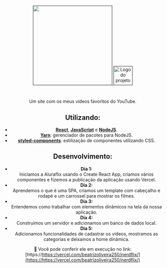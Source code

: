 <p align="center">
  <a href="">
    <img width="250" src="https://fontmeme.com/permalink/200728/4ebc644a6a727fd51419096270e91a5e.png" />
    <img alt="Logo do projeto" width="60px" src="https://www.alura.com.br/assets/img/imersoes/react/imersao-react-logo.1594044142.svg" />
  </a>
</p>

<h1 align="center"></h1>

<div align="center">

Um site com os meus vídeos favoritos do YouTube.

## Utilizando:
  - [**React**](https://pt-br.reactjs.org/), [**JavaScript**](https://https://www.javascript.com//) e [**NodeJS**](https://nodejs.org/en/).
  - [**Yarn**](https://yarnpkg.com/): gerenciador de pacotes para NodeJS.
  - [**styled-components**](https://styled-components.com/): estilização de componentes utilizando CSS.

## Desenvolvimento:
- **Dia 1:** <br/>
 Iniciamos a Aluraflix usando o Create React App, criamos vários componentes e fizemos a publicação da aplicação usando Vercel.
 - **Dia 2:** <br/>
 Aprendemos o que é uma SPA, criamos um template com cabeçalho e rodapé e um carrossel para mostrar os filmes.
 - **Dia 3:** <br/>
 Entendemos como trabalhar com elementos dinâmicos na tela da nossa aplicação.
 - **Dia 4:** <br/>
 Construímos um servidor e adicionamos um banco de dados local.
 - **Dia 5:** <br/>
 Adicionamos funcionalidades de cadastrar os vídeos, mostramos as categorias e deixamos a home dinâmica.

🔗 Você pode conferir ele em execução no link:
  [https://https://vercel.com/beatrizoliveira250/nerdflix/](https://https://vercel.com/beatrizoliveira250/nerdflix/)

